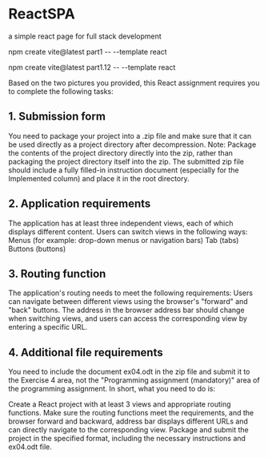 # ReactSPA
a simple react page for full stack development

npm create vite@latest part1 -- --template react

npm create vite@latest part1.12 -- --template react

Based on the two pictures you provided, this React assignment requires you to complete the following tasks:

## 1. Submission form
You need to package your project into a .zip file and make sure that it can be used directly as a project directory after decompression.
Note: Package the contents of the project directory directly into the zip, rather than packaging the project directory itself into the zip.
The submitted zip file should include a fully filled-in instruction document (especially for the Implemented column) and place it in the root directory.
## 2. Application requirements
The application has at least three independent views, each of which displays different content.
Users can switch views in the following ways:
Menus (for example: drop-down menus or navigation bars)
Tab (tabs)
Buttons (buttons)
## 3. Routing function
The application's routing needs to meet the following requirements:
Users can navigate between different views using the browser's "forward" and "back" buttons.
The address in the browser address bar should change when switching views, and users can access the corresponding view by entering a specific URL.
## 4. Additional file requirements
You need to include the document ex04.odt in the zip file and submit it to the Exercise 4 area, not the "Programming assignment (mandatory)" area of ​​the programming assignment.
In short, what you need to do is:

Create a React project with at least 3 views and appropriate routing functions.
Make sure the routing functions meet the requirements, and the browser forward and backward, address bar displays different URLs and can directly navigate to the corresponding view.
Package and submit the project in the specified format, including the necessary instructions and ex04.odt file.
